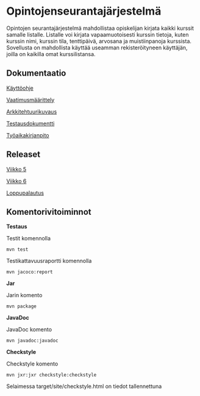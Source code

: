 # Opintojenseurantajärjestelmä

Opintojen seurantajärjestelmä mahdollistaa opiskelijan kirjata kaikki kurssit
samalle listalle. Listalle voi kirjata vapaamuotoisesti kurssin tietoja, kuten
kurssin nimi, kurssin tila, tenttipäivä, arvosana ja muistiinpanoja
kurssista.   
Sovellusta on mahdollista käyttää useamman rekisteröityneen käyttäjän,
joilla on kaikilla omat kurssilistansa.

## Dokumentaatio

[Käyttöohje](https://github.com/forstjoh/ot-harjoitustyo/blob/master/ot-harjoitustyo-master/Opintojenseurantajarjestelma/dokumentointi/kayttoohje.md)

[Vaatimusmäärittely](https://github.com/forstjoh/ot-harjoitustyo/blob/master/ot-harjoitustyo-master/Opintojenseurantajarjestelma/dokumentointi/vaatimusmaarittely.md)

[Arkkitehtuurikuvaus](https://github.com/forstjoh/ot-harjoitustyo/blob/master/ot-harjoitustyo-master/Opintojenseurantajarjestelma/dokumentointi/arkkitehtuuri.md)

[Testausdokumentti](https://github.com/forstjoh/ot-harjoitustyo/blob/master/ot-harjoitustyo-master/Opintojenseurantajarjestelma/dokumentointi/testaus.md)

[Työaikakirjanpito](https://github.com/forstjoh/ot-harjoitustyo/blob/master/ot-harjoitustyo-master/Opintojenseurantajarjestelma/dokumentointi/tuntikirjanpito.md) 

## Releaset

[Viikko 5](https://github.com/forstjoh/ot-harjoitusty-/releases/tag/viikko5)

[Viikko 6](https://github.com/forstjoh/ot-harjoitusty-/releases/tag/Viikko6)

[Loppupalautus]()

## Komentorivitoiminnot

**Testaus**

Testit komennolla

	mvn test

Testikattavuusraportti komennolla

	mvn jacoco:report

**Jar**

Jarin komento

	mvn package

**JavaDoc**

JavaDoc komento

	mvn javadoc:javadoc

**Checkstyle**

Checkstyle komento

	mvn jxr:jxr checkstyle:checkstyle

Selaimessa target/site/checkstyle.html on tiedot tallennettuna

